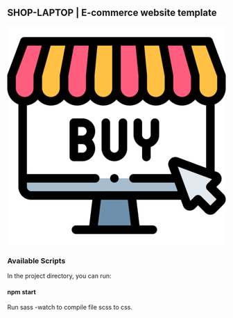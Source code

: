 ## SHOP-LAPTOP | E-commerce website template
![alt text](assets/img/buy-online.svg) 
### Available Scripts

In the project directory, you can run:

#### npm start

Run sass -watch to compile file scss to css.
